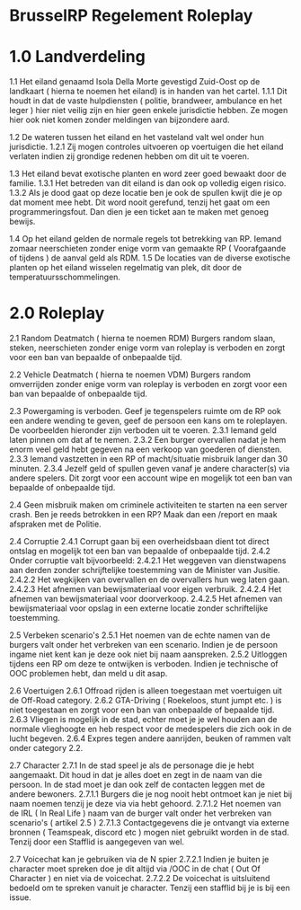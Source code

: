 # BrusselRP Regelement Roleplay

# 1.0 Landverdeling

1.1 Het eiland genaamd Isola Della Morte gevestigd Zuid-Oost op de landkaart ( hierna te noemen het eiland) is in handen van het cartel. 
1.1.1 Dit houdt in dat de vaste hulpdiensten ( politie, brandweer, ambulance en het leger ) hier niet veilig zijn en hier geen enkele jurisdictie hebben. Ze mogen hier ook niet komen zonder meldingen van bijzondere aard. 

1.2 De wateren tussen het eiland en het vasteland valt wel onder hun jurisdictie. 
1.2.1 Zij mogen controles uitvoeren op voertuigen die het eiland verlaten indien zij grondige redenen hebben om dit uit te voeren.

1.3 Het eiland bevat exotische planten en word zeer goed bewaakt door de familie. 
1.3.1 Het betreden van dit eiland is dan ook op volledig eigen risico. 
1.3.2 Als je dood gaat op deze locatie ben je ook de spullen kwijt die je op dat moment mee hebt. Dit word nooit gerefund, tenzij het gaat om een programmeringsfout. Dan dien je een ticket aan te maken met genoeg bewijs.

1.4 Op het eiland gelden de normale regels tot betrekking van RP. Iemand zomaar neerschieten zonder enige vorm van gemaakte RP ( Voorafgaande of tijdens ) de aanval geld als RDM.
1.5 De locaties van de diverse exotische planten op het eiland wisselen regelmatig van plek, dit door de temperatuursschommelingen.

# 2.0 Roleplay

2.1 Random Deatmatch ( hierna te noemen RDM) Burgers random slaan, steken, neerschieten zonder enige vorm van roleplay is verboden en zorgt voor een ban van bepaalde of onbepaalde tijd.

2.2 Vehicle Deatmatch ( hierna te noemen VDM) Burgers random omverrijden zonder enige vorm van roleplay is verboden en zorgt voor een ban van bepaalde of onbepaalde tijd.

2.3 Powergaming is verboden. Geef je tegenspelers ruimte om de RP ook een andere wending te geven, geef de persoon een kans om te roleplayen. De voorbeelden hieronder zijn verboden uit te voeren.
  2.3.1 Iemand geld laten pinnen om dat af te nemen.
  2.3.2 Een burger overvallen nadat je hem enorm veel geld hebt gegeven na een verkoop van goederen of diensten.
  2.3.3 Iemand vastzetten in een RP of macht/situatie misbruik langer dan 30 minuten.
  2.3.4 Jezelf geld of spullen geven vanaf je andere character(s) via andere spelers. Dit zorgt voor een account wipe en mogelijk tot een ban van bepaalde of onbepaalde tijd.

2.4 Geen misbruik maken om criminele activiteiten te starten na een server crash. Ben je reeds betrokken in een RP? Maak dan een /report en maak afspraken met de Politie.

2.4 Corruptie
  2.4.1 Corrupt gaan bij een overheidsbaan dient tot direct ontslag en mogelijk tot een ban van bepaalde of onbepaalde tijd.
  2.4.2 Onder corruptie valt bijvoorbeeld:
    2.4.2.1 Het weggeven van dienstwapens aan derden zonder schrijftelijke toestemming van de Minister van Jusitie.
    2.4.2.2 Het wegkijken van overvallen en de overvallers hun weg laten gaan.
    2.4.2.3 Het afnemen van bewijsmateriaal voor eigen verbruik.
    2.4.2.4 Het afnemen van bewijsmateriaal voor doorverkoop.
    2.4.2.5 Het afnemen van bewijsmateriaal voor opslag in een externe locatie zonder schriftelijke toestemming.
    
2.5 Verbeken scenario's 
  2.5.1 Het noemen van de echte namen van de burgers valt onder het verbreken van een scenario. Indien je de persoon ingame niet kent kan je deze ook niet bij naam aanspreken.
  2.5.2 Uitloggen tijdens een RP om deze te ontwijken is verboden. Indien je technische of OOC problemen hebt, dan meld u dit asap.
  
2.6 Voertuigen
  2.6.1 Offroad rijden is alleen toegestaan met voertuigen uit de Off-Road category.
  2.6.2 GTA-Driving ( Roekeloos, stunt jumpt etc. ) is niet toegestaan en zorgt voor een ban van onbepaalde of bepaalde tijd.
  2.6.3 Vliegen is mogelijk in de stad, echter moet je je wel houden aan de normale vlieghoogte en heb respect voor de medespelers die zich ook in de lucht begeven.
  2.6.4 Expres tegen andere aanrijden, beuken of rammen valt onder category 2.2.

2.7 Character
  2.7.1 In de stad speel je als de personage die je hebt aangemaakt. Dit houd in dat je alles doet en zegt in de naam van die persoon. In de stad moet je dan ook zelf de contacten leggen met de andere bewoners.
    2.7.1.1 Burgers die je nog nooit hebt ontmoet kan je niet bij naam noemen tenzij je deze via via hebt gehoord.
    2.7.1.2 Het noemen van de IRL ( In Real Life ) naam van de burger valt onder het verbreken van scenario's ( artikel 2.5 )
    2.7.1.3 Contactgegevens die je ontvangt via externe bronnen ( Teamspeak, discord etc ) mogen niet gebruikt worden in de stad. Tenzij door een Stafflid is aangegeven van wel.
  
  2.7 Voicechat kan je gebruiken via de N spier
   2.7.2.1 Indien je buiten je character moet spreken doe je dit altijd via /OOC in de chat ( Out Of Character ) en niet via de voicechat. 
   2.7.2.2 De voicechat is uitsluitend bedoeld om te spreken vanuit je character. Tenzij een stafflid bij je is bij een issue.
